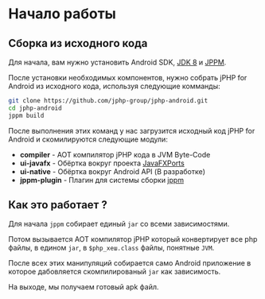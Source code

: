 # Начало работы

## Сборка из исходного кода

Для начала, вам нужно установить Android SDK, [JDK 8](https://bell-sw.com/pages/java-8u222/) и [JPPM](https://github.com/jphp-group/jphp/releases).

После установки необходимых компонентов, нужно собрать jPHP for Android из исходного кода, используя следующие комманды:

```bash
git clone https://github.com/jphp-group/jphp-android.git
cd jphp-android
jppm build
```

После выполнения этих команд у нас загрузится исходный код jPHP for Android и скомилируются следующие модули:

* **compiler**    - AOT компилятор jPHP кода в JVM Byte-Code 
* **ui-javafx**   - Обёртка вокруг проекта [JavaFXPorts](https://gluonhq.com/products/mobile/javafxports/)
* **ui-native**   - Обёртка вокруг Android API (В разработке)
* **jppm-plugin** - Плагин для системы сборки [jppm](https://github.com/jphp-group/jphp/tree/master/packager)

## Как это работает ?

Для начала `jppm` собирает единый `jar` со всеми зависимостями.

Потом вызывается AOT компилятор jPHP который конвертирует все php файлы, в едином `jar`, в ``$php_хеш.class`` файлы,
понятные ``JVM``.

После всех этих манипуляций собирается само Android приложение в которое дабовляется скомпилированый `jar` как зависимость.

На выходе, мы получаем готовый apk файл.
